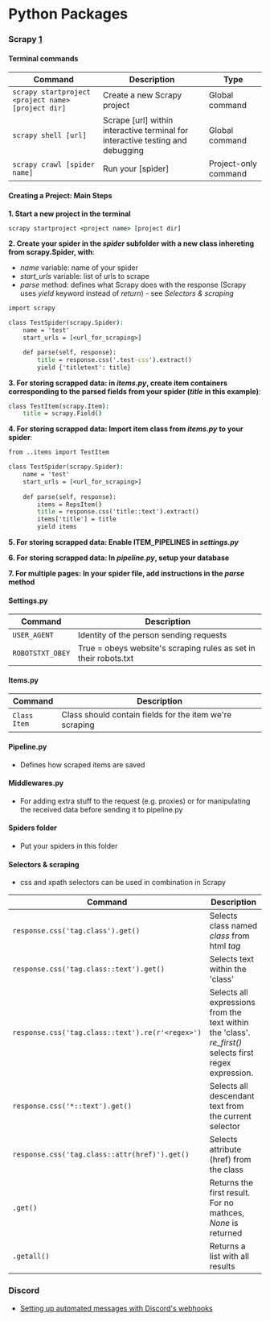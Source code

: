 
Python Packages
============


### Scrapy [1](https://www.youtube.com/playlist?list=PLhTjy8cBISEqkN-5Ku_kXG4QW33sxQo0t)

#### Terminal commands
| Command | Description | Type |
| ------- | ----------- | ----------- |
| `scrapy startproject <project name> [project dir] ` | Create a new Scrapy project | Global command |
| `scrapy shell [url]` | Scrape [url] within interactive terminal for interactive testing and debugging | Global command |
| `scrapy crawl [spider name]` | Run your [spider] | Project-only command |

#### Creating a Project: Main Steps
**1. Start a new project in the terminal**
  ```cmd
  scrapy startproject <project name> [project dir]
  ```
**2. Create your spider in the *spider* subfolder with a new class inhereting from scrapy.Spider, with**:
- *name* variable: name of your spider 
- *start_urls* variable: list of urls to scrape
- *parse* method: defines what Scrapy does with the response (Scrapy uses *yield* keyword instead of *return*) - see *Selectors & scraping*

```cmd
import scrapy

class TestSpider(scrapy.Spider):
    name = 'test'
    start_urls = [<url_for_scraping>]

    def parse(self, response):
        title = response.css('.test-css').extract()
        yield {'titletext': title}

```
**3. For storing scrapped data: in *items.py*, create item containers corresponding to the parsed fields from your spider (*title* in this example)**:

```cmd
class TestItem(scrapy.Item):
    title = scrapy.Field()
```
**4. For storing scrapped data: Import item class from *items.py* to your spider**:
```cmd
from ..items import TestItem

class TestSpider(scrapy.Spider):
    name = 'test'
    start_urls = [<url_for_scraping>]
    
    def parse(self, response):
        items = RepsItem()
        title = response.css('title::text').extract()
        items['title'] = title
        yield items
```

**5. For storing scrapped data: Enable ITEM_PIPELINES in *settings.py***

**6. For storing scrapped data: In *pipeline.py*, setup your database**

**7. For multiple pages: In your spider file, add instructions in the *parse* method**


#### Settings.py
| Command | Description |
| ------- | ----------- |
| `USER_AGENT` | Identity of the person sending requests |
| `ROBOTSTXT_OBEY` | True = obeys website's scraping rules as set in their robots.txt |

#### Items.py
| Command | Description |
| ------- | ----------- |
| `Class Item` | Class should contain fields for the item we're scraping |

#### Pipeline.py
- Defines how scraped items are saved

#### Middlewares.py
- For adding extra stuff to the request (e.g. proxies) or for manipulating the received data before sending it to pipeline.py

#### Spiders folder
- Put your spiders in this folder

#### Selectors & scraping
- css and xpath selectors can be used in combination in Scrapy

| Command | Description |
| ------- | ----------- |
| `response.css('tag.class').get()` | Selects class named *class* from html *tag* |
| `response.css('tag.class::text').get()` | Selects text within the 'class' |
| `response.css('tag.class::text').re(r'<regex>')` | Selects all <regex> expressions from the text within the 'class'. *re_first()* selects first regex expression. |
| `response.css('*::text').get()` | Selects all descendant text from the current selector |
| `response.css('tag.class::attr(href)').get()` | Selects attribute (href) from the class |
| `.get()` | Returns the first result. For no mathces, *None* is returned |
| `.getall()` | Returns a list with all results |

  
 ### Discord

- [Setting up automated messages with Discord's webhooks](https://support.discord.com/hc/en-us/articles/228383668-Intro-to-Webhooks)

